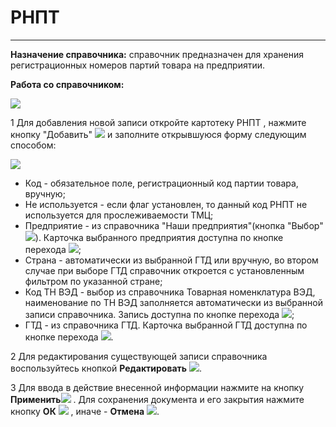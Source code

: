 ﻿# РНПТ
_ _ _ _ _



**Назначение справочника:** справочник предназначен для хранения регистрационных номеров партий товара на предприятии.

**Работа со справочником:**

![](topic:.НСИ.AddFiles.Screenshot_2447.jpg)

1 Для добавления новой записи откройте картотеку РНПТ , нажмите кнопку "Добавить"  ![](topic:Com.AddFiles.Buttons.Btn_Add.png) и заполните открывшуюся форму следующим способом:

![](topic:.НСИ.AddFiles.Screenshot_2448.jpg)

* Код - обязательное поле, регистрационный код партии товара, вручную;
* Не используется - если флаг установлен, то данный код РНПТ не используется для прослеживаемости ТМЦ;
* Предприятие - из справочника "Наши предприятия"(кнопка "Выбор" ![](topic:Com.AddFiles.Buttons.Btn_select.png)). Карточка выбранного предприятия доступна по кнопке перехода ![](topic:Com.AddFiles.Buttons.Btn_go.png);
* Страна - автоматически из выбранной ГТД или вручную, во втором случае при выборе ГТД справочник откроется с установленным фильтром по указанной стране;
* Код ТН ВЭД - выбор из справочника Товарная номенклатура ВЭД, наименование по ТН ВЭД заполняется автоматически из выбранной записи справочника. Запись доступна по кнопке перехода ![](topic:Com.AddFiles.Buttons.Btn_go.png);
* ГТД - из справочника ГТД. Карточка выбранной ГТД доступна по кнопке перехода ![](topic:Com.AddFiles.Buttons.Btn_go.png).

2 Для редактирования существующей записи справочника воспользуйтесь кнопкой **Редактировать**  ![](topic:Com.AddFiles.Buttons.Btn_Edit.png).

3 Для ввода в действие внесенной информации нажмите на кнопку **Применить**![](topic:Com.AddFiles.Buttons.Btn_OK.png) .
Для сохранения документа и его закрытия нажмите кнопку **ОК**  ![](topic:Com.AddFiles.Buttons.Btn_Post.png) , иначе  -  **Отмена** ![](topic:Com.AddFiles.Buttons.Btn_CloseCancel.png).

